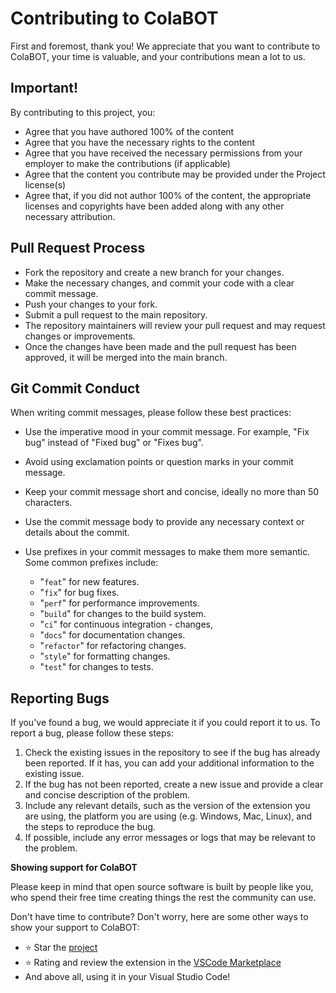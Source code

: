 # Contributing to ColaBOT

First and foremost, thank you! We appreciate that you want to contribute to ColaBOT, your time is valuable, and your contributions mean a lot to us.

## Important!
By contributing to this project, you:

* Agree that you have authored 100% of the content
* Agree that you have the necessary rights to the content
* Agree that you have received the necessary permissions from your employer to make the contributions (if applicable)
* Agree that the content you contribute may be provided under the Project license(s)
* Agree that, if you did not author 100% of the content, the appropriate licenses and copyrights have been added along with any other necessary attribution.

## Pull Request Process

- Fork the repository and create a new branch for your changes.
- Make the necessary changes, and commit your code with a clear commit message.
- Push your changes to your fork.
- Submit a pull request to the main repository.
- The repository maintainers will review your pull request and may request changes or improvements.
- Once the changes have been made and the pull request has been approved, it will be merged into the main branch.

## Git Commit Conduct

When writing commit messages, please follow these best practices:

- Use the imperative mood in your commit message. For example, "Fix bug" instead of "Fixed bug" or "Fixes bug".
- Avoid using exclamation points or question marks in your commit message.
- Keep your commit message short and concise, ideally no more than 50 characters.
- Use the commit message body to provide any necessary context or details about the commit.
- Use prefixes in your commit messages to make them more semantic. Some common prefixes include:

  - "`feat`" for new features.
  - "`fix`" for bug fixes.
  - "`perf`" for performance improvements.
  - "`build`" for changes to the build system.
  - "`ci`" for continuous integration - changes,
  - "`docs`" for documentation changes.
  - "`refactor`" for refactoring changes.
  - "`style`" for formatting changes.
  - "`test`" for changes to tests.

## Reporting Bugs

If you've found a bug, we would appreciate it if you could report it to us. To report a bug, please follow these steps:

1. Check the existing issues in the repository to see if the bug has already been reported. If it has, you can add your additional information to the existing issue.
2. If the bug has not been reported, create a new issue and provide a clear and concise description of the problem.
3. Include any relevant details, such as the version of the extension you are using, the platform you are using (e.g. Windows, Mac, Linux), and the steps to reproduce the bug.
4. If possible, include any error messages or logs that may be relevant to the problem.

**Showing support for ColaBOT**

Please keep in mind that open source software is built by people like you, who spend their free time creating things the rest the community can use.

Don't have time to contribute? Don't worry, here are some other ways to show your support to ColaBOT:

- ⭐ Star the [project](https://github.com/felipetodev/colabot)
- ⭐ Rating and review the extension in the [VSCode Marketplace](https://marketplace.visualstudio.com/items?itemName=ColaBOT.colabot-vscode)
- And above all, using it in your Visual Studio Code!
